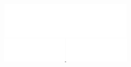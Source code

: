 <div align="center">
    <img src="example.svg" width="400" alt="css-in-readme">
</div>
<div align="center">
      <a href="https://www.linkedin.com/in/alvaro-salis/">
        <img src="linkedin-bagde.svg" width="200" alt="css-in-readme">
    </a>
    <a href="mailto:contacto@alvaro.salis.com">
        <img src="email-badge.svg" width="200" alt="css-in-readme">
    </a>
</div>


